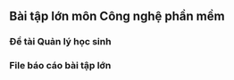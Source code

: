 <h2>Bài tập lớn môn Công nghệ phần mềm</h2>

<h3> Đề tài Quản lý học sinh </h3>

<h3>File báo cáo bài tập lớn </h3> 
<a href="https://docs.google.com/document/d/1885E7ljA2knLS1qJ2ylLI5auqDugULiIgrSspaD6niw/edit?tab=t.0#heading=h.gjdgxs" ></a>
